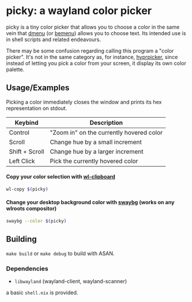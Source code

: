 # picky: a wayland color picker

picky is a tiny color picker that allows you to choose a color in the same vein that [dmenu](https://tools.suckless.org/dmenu/) 
(or [bemenu](https://github.com/Cloudef/bemenu)) allows you to choose text.
Its intended use is in shell scripts and related endeavours.

There may be some confusion regarding calling this program a "color picker". It's not in the same category as, for instance,
[hyprpicker](https://github.com/hyprwm/hyprpicker), since instead of letting you pick a color from your screen, it display its own color palette.

## Usage/Examples
Picking a color immediately closes the window and prints its hex representation on stdout.

| Keybind        | Description                              |
|----------------|------------------------------------------|
| Control        | "Zoom in" on the currently hovered color |
| Scroll         | Change hue by a small increment          |
| Shift + Scroll | Change hue by a larger increment         |
| Left Click     | Pick the currently hovered color         |

#### Copy your color selection with [wl-clipboard](https://github.com/bugaevc/wl-clipboard)
```sh
wl-copy $(picky)
```

#### Change your desktop background color with [swaybg](https://github.com/swaywm/swaybg) (works on any wlroots compositor)
```sh
swaybg --color $(picky) 
```

## Building
`make build` or `make debug` to build with ASAN.

### Dependencies
 - `libwayland` (wayland-client, wayland-scanner)

a basic `shell.nix` is provided.
